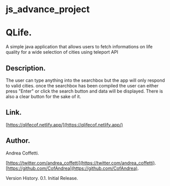 # js_advance_project
 # QLife.

 
A simple java application that allows users to fetch informations on life quality for a wide selection of cities using teleport API


## Description.


The user can type anything into the searchbox but the app will only respond to valid cities. once the searchbox has been compiled the user can either press "Enter" or click the search button and data will be displayed. There is also a clear button for the sake of it.


## Link.

[https://qlifecof.netlify.app/](https://qlifecof.netlify.app/)


## Author.

Andrea Coffetti.

[https://twitter.com/andrea_coffetti](https://twitter.com/andrea_coffetti).
[https://github.com/CofAndrea](https://github.com/CofAndrea).

Version History.
0.1.
Initial Release.

 
